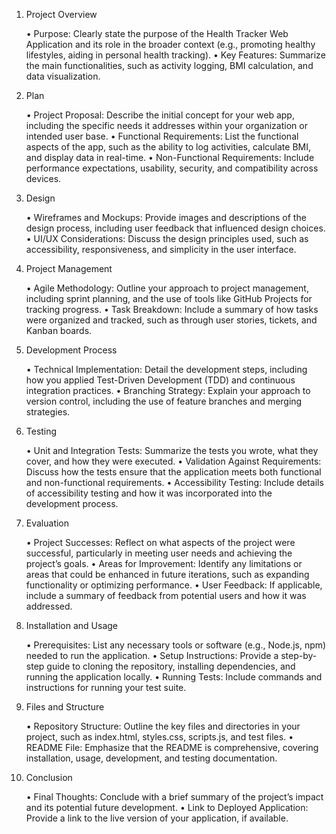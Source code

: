 1. Project Overview

	•	Purpose: Clearly state the purpose of the Health Tracker Web Application and its role in the broader context (e.g., promoting healthy lifestyles, aiding in personal health tracking).
	•	Key Features: Summarize the main functionalities, such as activity logging, BMI calculation, and data visualization.

2. Plan

	•	Project Proposal: Describe the initial concept for your web app, including the specific needs it addresses within your organization or intended user base.
	•	Functional Requirements: List the functional aspects of the app, such as the ability to log activities, calculate BMI, and display data in real-time.
	•	Non-Functional Requirements: Include performance expectations, usability, security, and compatibility across devices.

3. Design

	•	Wireframes and Mockups: Provide images and descriptions of the design process, including user feedback that influenced design choices.
	•	UI/UX Considerations: Discuss the design principles used, such as accessibility, responsiveness, and simplicity in the user interface.

4. Project Management

	•	Agile Methodology: Outline your approach to project management, including sprint planning, and the use of tools like GitHub Projects for tracking progress.
	•	Task Breakdown: Include a summary of how tasks were organized and tracked, such as through user stories, tickets, and Kanban boards.

5. Development Process

	•	Technical Implementation: Detail the development steps, including how you applied Test-Driven Development (TDD) and continuous integration practices.
	•	Branching Strategy: Explain your approach to version control, including the use of feature branches and merging strategies.

6. Testing

	•	Unit and Integration Tests: Summarize the tests you wrote, what they cover, and how they were executed.
	•	Validation Against Requirements: Discuss how the tests ensure that the application meets both functional and non-functional requirements.
	•	Accessibility Testing: Include details of accessibility testing and how it was incorporated into the development process.

7. Evaluation

	•	Project Successes: Reflect on what aspects of the project were successful, particularly in meeting user needs and achieving the project’s goals.
	•	Areas for Improvement: Identify any limitations or areas that could be enhanced in future iterations, such as expanding functionality or optimizing performance.
	•	User Feedback: If applicable, include a summary of feedback from potential users and how it was addressed.

8. Installation and Usage

	•	Prerequisites: List any necessary tools or software (e.g., Node.js, npm) needed to run the application.
	•	Setup Instructions: Provide a step-by-step guide to cloning the repository, installing dependencies, and running the application locally.
	•	Running Tests: Include commands and instructions for running your test suite.

9. Files and Structure

	•	Repository Structure: Outline the key files and directories in your project, such as index.html, styles.css, scripts.js, and test files.
	•	README File: Emphasize that the README is comprehensive, covering installation, usage, development, and testing documentation.

10. Conclusion

	•	Final Thoughts: Conclude with a brief summary of the project’s impact and its potential future development.
	•	Link to Deployed Application: Provide a link to the live version of your application, if available.

